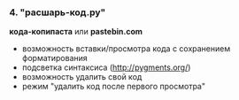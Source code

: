 
### 4. "расшарь-код.ру" ###
**кода-копипаста** или **pastebin.com**
 - возможность вставки/просмотра кода с сохранением форматирования
 - подсветка синтаксиса (http://pygments.org/)
 - возможность удалить свой код
 - режим "удалить код после первого просмотра"
